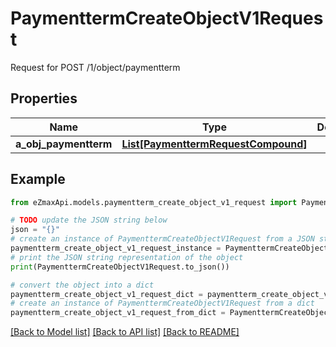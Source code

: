 # PaymenttermCreateObjectV1Request

Request for POST /1/object/paymentterm

## Properties

Name | Type | Description | Notes
------------ | ------------- | ------------- | -------------
**a_obj_paymentterm** | [**List[PaymenttermRequestCompound]**](PaymenttermRequestCompound.md) |  | 

## Example

```python
from eZmaxApi.models.paymentterm_create_object_v1_request import PaymenttermCreateObjectV1Request

# TODO update the JSON string below
json = "{}"
# create an instance of PaymenttermCreateObjectV1Request from a JSON string
paymentterm_create_object_v1_request_instance = PaymenttermCreateObjectV1Request.from_json(json)
# print the JSON string representation of the object
print(PaymenttermCreateObjectV1Request.to_json())

# convert the object into a dict
paymentterm_create_object_v1_request_dict = paymentterm_create_object_v1_request_instance.to_dict()
# create an instance of PaymenttermCreateObjectV1Request from a dict
paymentterm_create_object_v1_request_from_dict = PaymenttermCreateObjectV1Request.from_dict(paymentterm_create_object_v1_request_dict)
```
[[Back to Model list]](../README.md#documentation-for-models) [[Back to API list]](../README.md#documentation-for-api-endpoints) [[Back to README]](../README.md)


